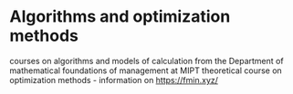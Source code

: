 # Algorithms and optimization methods
courses on algorithms and models of calculation from the Department of mathematical foundations of management at MIPT
theoretical course on optimization methods - information on https://fmin.xyz/
